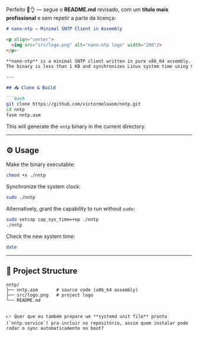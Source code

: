 Perfeito 🐸👌 — segue o **README.md** revisado, com um **título mais profissional** e sem repetir a parte da licença:

````markdown
# nano-ntp — Minimal SNTP Client in Assembly

<p align="center">
  <img src="src/logo.png" alt="nano-ntp logo" width="200"/>
</p>

**nano-ntp** is a minimal SNTP client written in pure x86_64 assembly.  
The binary is less than 1 KB and synchronizes Linux system time using Google and Cloudflare NTP servers.

---

## 📥 Clone & Build

```bash
git clone https://github.com/victormeloasm/nntp.git
cd nntp
fasm nntp.asm
````

This will generate the `nntp` binary in the current directory.

---

## ⚙️ Usage

Make the binary executable:

```bash
chmod +x ./nntp
```

Synchronize the system clock:

```bash
sudo ./nntp
```

Alternatively, grant the capability to run without `sudo`:

```bash
sudo setcap cap_sys_time=+ep ./nntp
./nntp
```

Check the new system time:

```bash
date
```

---

## 📂 Project Structure

```
nntp/
├── nntp.asm       # source code (x86_64 assembly)
├── src/logo.png   # project logo
└── README.md
```

```

👉 Quer que eu também prepare um **systemd unit file** pronto (`nntp.service`) pra incluir no repositório, assim quem instalar pode rodar o sync automaticamente no boot?
```
